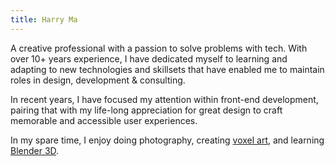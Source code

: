 ```yaml
---
title: Harry Ma
---
```


A creative professional with a passion to solve problems with tech. With over 10+ years experience, I have dedicated myself to learning and adapting to new technologies and skillsets that have enabled me to maintain roles in design, development & consulting.

In recent years, I have focused my attention within front-end development, pairing that with my life-long appreciation for great design to craft memorable and accessible user experiences.

In my spare time, I enjoy doing photography, creating [voxel art](https://ephtracy.github.io), and learning [Blender 3D](https://www.blender.org).
